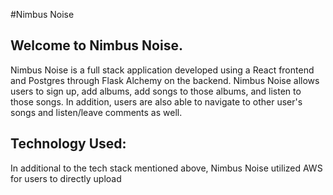 #Nimbus Noise

## Welcome to Nimbus Noise.
Nimbus Noise is a full stack application developed using a React frontend and Postgres through Flask Alchemy on the backend.
Nimbus Noise allows users to sign up, add albums, add songs to those albums, and listen to those songs.
In addition, users are also able to navigate to other user's songs and listen/leave comments as well.

## Technology Used:
In additional to the tech stack mentioned above, Nimbus Noise utilized AWS for users to directly upload
